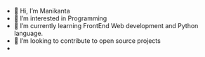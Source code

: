 - 👋 Hi, I’m Manikanta
- 👀 I’m interested in Programming 
- 🌱 I’m currently learning FrontEnd Web development and Python language.
- 💞️ I’m looking to contribute to open source projects
- 

<!---
Manikanta20/Manikanta20 is a ✨ special ✨ repository because its `README.md` (this file) appears on your GitHub profile.
You can click the Preview link to take a look at your changes.
--->
